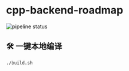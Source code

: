 # cpp-backend-roadmap

![pipeline status](https://gitlab.com/ZhuXiSakura/cpp-backend-roadmap/badges/main/pipeline.svg)

## 🛠️ 一键本地编译
```bash
./build.sh
